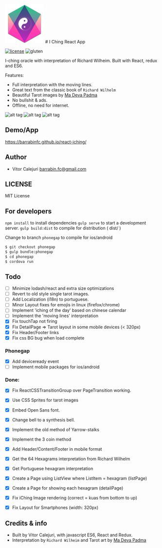 ![icon](./extra/icon_128x128.png) # I Ching React App

[![license](https://img.shields.io/github/license/mashape/apistatus.svg?style=flat-square)](https://github.com/barrabinfc/react-iching)
![gluten](https://img.shields.io/badge/gluten-free-brightgreen.svg?style=flat-square
)

I-ching oracle with interpretation of Richard Wilheim.
Built with React, redux and ES6.

Features:
  - Full interpretation with the moving lines.
  - Great text from the classic book of `Richard Wilhelm`
  - Beautiful Tarot images by [Ma Deva Padma](http://thetaooracle.com)
  - No bullshit & ads.
  - Offline, no need for internet.

![alt tag](https://raw.githubusercontent.com/barrabinfc/react-iching/master/src/constants/screenshots/iching-main.png)
![alt tag](https://raw.githubusercontent.com/barrabinfc/react-iching/master/src/constants/screenshots/all.png)
![alt tag](https://raw.githubusercontent.com/barrabinfc/react-iching/master/src/constants/screenshots/detail.png)

## Demo/App

https://barrabinfc.github.io/react-iching/

## Author

* Vitor Calejuri  <barrabin.fc@gmail.com>

## LICENSE

MIT License

## For developers

`npm install` to install dependencies
`gulp serve` to start a development server.
`gulp build:dist` to compile for distribution ( dist/ )

Change to branch `phonegap` to compile for ios/android

```
$ git checkout phonegap
$ gulp bundle:phonegap
$ cd phonegap
$ cordova run
```

## Todo

- [ ] Minimize lodash/react and extra size optimizations
- [ ] Revert to old style single tarot images.
- [ ] Add Localization (i18n) to portuguese.
- [ ] Minor Layout fixes for emojis in linux (firefox/chrome)
- [ ] Implement 'iching of the day' based on chinese calendar
- [ ] Implement the 'moving lines' interpretation
- [x] Fix touchTap not firing
- [x] Fix DetailPage => Tarot layout in some mobile devices (< 320px)
- [x] Fix Header/Footer links
- [x] Fix css BG bug when load complete

### Phonegap
- [x] Add deviceready event
- [ ] Implement mobile packages for ios/android

### Done:
- [X] Fix ReactCSSTransitionGroup over PageTransition working.
- [X] Use CSS Sprites for tarot images
- [X] Embed Open Sans font.
- [X] Change bell to a synthesis bell.

- [X] Implement the old method of Yarrow-stalks
- [X] Implement the 3 coin method
- [X] Add Header/Content/Footer in mobile format
- [X] Get the 64 Hexagrams interpretation from Richard Wilhelm
- [X] Get Portuguese hexagram interpretation
- [X] Create a Page using ListView where ListItem = hexagram (listPage)
- [X] Create a Page for showing each hexagram  (detailPage)
- [X] Fix iChing Image rendering (correct = kuas from bottom to up)
- [X] Fix Layout for Smartphones (width: 320px)

## Credits & info

- Built by Vitor Calejuri, with javascript ES6, React and Redux.
- Interpretation by `Richard Wilheim` and
Tarot art by [Ma Deva Padma](http://thetaooracle.com)
